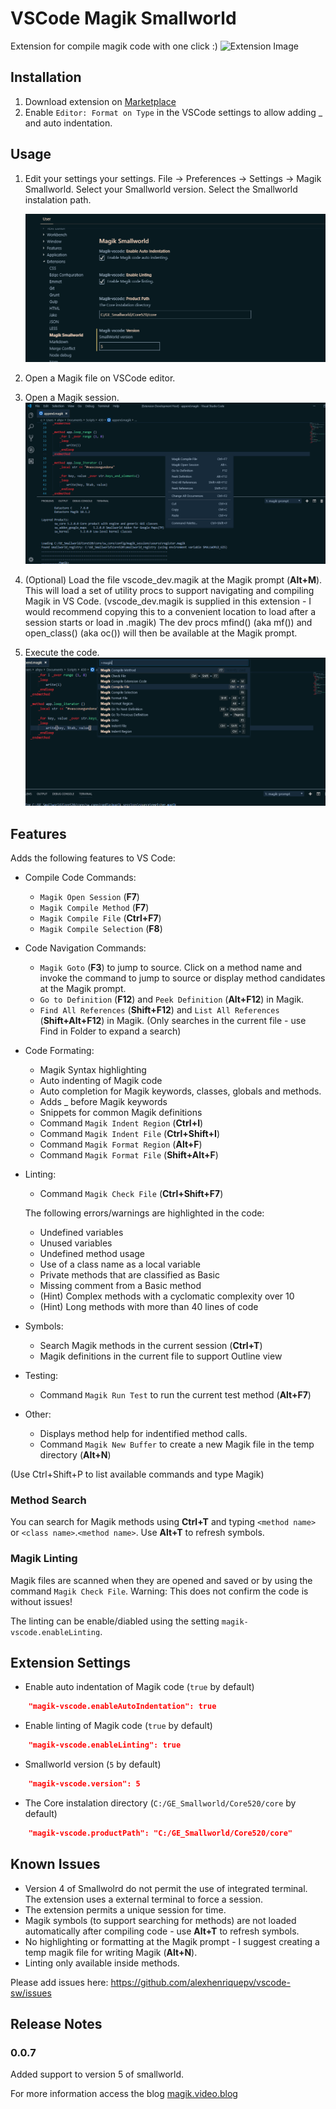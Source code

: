 # VSCode Magik Smallworld
Extension for compile magik code with one click :)
![Extension Image](https://magikvideo.files.wordpress.com/2019/07/ext2.png)

## Installation
1. Download extension on [Marketplace](https://marketplace.visualstudio.com/items?itemName=alexhenriquepv.vscodesw)
2. Enable `Editor: Format on Type` in the VSCode settings to allow adding _ and auto indentation.

## Usage
1. Edit your settings your settings.
    File -> Preferences -> Settings -> Magik Smallworld.
    Select your Smallworld version.
    Select the Smallworld instalation path.

    ![Extension Settings](/icons/settings.png)

2. Open a Magik file on VSCode editor.

3. Open a Magik session.
    ![Extension Open session](/icons/session.png)

4. (Optional) Load the file vscode_dev.magik at the Magik prompt (**Alt+M**).
    This will load a set of utility procs to support navigating and compiling Magik in VS Code.
    (vscode_dev.magik is supplied in this extension - I would recommend copying this to a convenient location to load after a session starts or load in .magik)
    The dev procs mfind() (aka mf()) and open_class() (aka oc()) will then be available at the Magik prompt.

5. Execute the code.
    ![Extension compile file](/icons/compile.png)

## Features
Adds the following features to VS Code:
* Compile Code Commands:
    * `Magik Open Session` (**F7**)
    * `Magik Compile Method` (**F7**)
    * `Magik Compile File` (**Ctrl+F7**)
    * `Magik Compile Selection` (**F8**)
* Code Navigation Commands:
    * `Magik Goto` (**F3**) to jump to source. Click on a method name and invoke the command to jump to source or display method candidates at the Magik prompt.
    * `Go to Definition` (**F12**) and `Peek Definition` (**Alt+F12**) in Magik.
    * `Find All References` (**Shift+F12**) and `List All References` (**Shift+Alt+F12**) in Magik. (Only searches in the current file - use Find in Folder to expand a search)
* Code Formating:
    * Magik Syntax highlighting
    * Auto indenting of Magik code
    * Auto completion for Magik keywords, classes, globals and methods.
    * Adds _ before Magik keywords
    * Snippets for common Magik definitions
    * Command `Magik Indent Region` (**Ctrl+I**)
    * Command `Magik Indent File` (**Ctrl+Shift+I**)
    * Command `Magik Format Region` (**Alt+F**)
    * Command `Magik Format File` (**Shift+Alt+F**)
* Linting:
    * Command `Magik Check File` (**Ctrl+Shift+F7**)

    The following errors/warnings are highlighted in the code:
    * Undefined variables
    * Unused variables
    * Undefined method usage
    * Use of a class name as a local variable
    * Private methods that are classified as Basic
    * Missing comment from a Basic method
    * (Hint) Complex methods with a cyclomatic complexity over 10
    * (Hint) Long methods with more than 40 lines of code
* Symbols:
    * Search Magik methods in the current session (**Ctrl+T**)
    * Magik definitions in the current file to support Outline view
* Testing:
    * Command `Magik Run Test` to run the current test method (**Alt+F7**)
* Other:
    * Displays method help for indentified method calls.
    * Command `Magik New Buffer` to create a new Magik file in the temp directory (**Alt+N**)

(Use Ctrl+Shift+P to list available commands and type Magik)

### **Method Search**
You can search for Magik methods using **Ctrl+T** and typing `<method name>` or `<class name>`.`<method name>`.
Use **Alt+T** to refresh symbols.

### **Magik Linting**
Magik files are scanned when they are opened and saved or by using the command `Magik Check File`.
Warning: This does not confirm the code is without issues!

The linting can be enable/diabled using the setting `magik-vscode.enableLinting`.

## Extension Settings

* Enable auto indentation of Magik code (`true` by default)
```json
    "magik-vscode.enableAutoIndentation": true
```

* Enable linting of Magik code (`true` by default)
```json
    "magik-vscode.enableLinting": true
```

* Smallworld version (`5` by default)
```json
    "magik-vscode.version": 5
```

* The Core instalation directory (`C:/GE_Smallworld/Core520/core` by default)
```json
    "magik-vscode.productPath": "C:/GE_Smallworld/Core520/core"
```

## Known Issues
* Version 4 of Smallwolrd do not permit the use of integrated terminal. The extension uses a external terminal to force a session.
* The extension permits a unique session for time.
* Magik symbols (to support searching for methods) are not loaded automatically after compiling code - use **Alt+T** to refresh symbols.
* No highlighting or formatting at the Magik prompt - I suggest creating a temp magik file for writing Magik (**Alt+N**).
* Linting only available inside methods.

Please add issues here:
https://github.com/alexhenriquepv/vscode-sw/issues

## Release Notes

### 0.0.7
Added support to version 5 of smallworld.

For more information access the blog [magik.video.blog](magik.video.blog)
